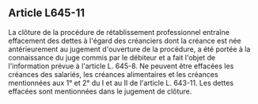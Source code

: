 Article L645-11
----
La clôture de la procédure de rétablissement professionnel entraîne effacement
des dettes à l'égard des créanciers dont la créance est née antérieurement au
jugement d'ouverture de la procédure, a été portée à la connaissance du juge
commis par le débiteur et a fait l'objet de l'information prévue à l'article L.
645-8. Ne peuvent être effacées les créances des salariés, les créances
alimentaires et les créances mentionnées aux 1° et 2° du I et au II de l'article
L. 643-11. Les dettes effacées sont mentionnées dans le jugement de clôture.
